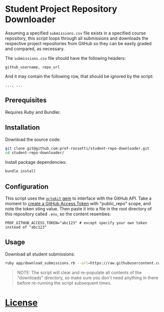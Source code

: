 # Student Project Repository Downloader

Assuming a specified `submissions.csv` file exists in a specified course repository, this script loops through all submissions and downloads the respective project repositories from GitHub so they can be easily graded and compared, as necessary.

The `submissions.csv` file should have the following headers:

    github_username, repo_url

And it may contain the following row, that should be ignored by the script:

    ..., ...

## Prerequisites

Requires Ruby and Bundler.

## Installation

Download the source code:

```sh
git clone git@github.com:prof-rossetti/student-repo-downloader.git
cd student-repo-downloader/
```

Install package dependencies:

```sh
bundle install
```

## Configuration

This script uses the [`octokit` gem](https://github.com/octokit/octokit.rb) to interface with the GitHub API. Take a moment to [create a GitHub Access Token](https://github.com/octokit/octokit.rb#oauth-access-tokens) with "public_repo" scope, and note the token sting value. Then paste it into a file in the root directory of this repository called `.env`, so the content resembes:

    PROF_GITHUB_ACCESS_TOKEN="abc123" # except specify your own token instead of "abc123"

## Usage

Download all student submissions:

```sh
ruby app/download_submissions.rb --url=https://raw.githubusercontent.com/path/to/raw.submissions.csv
```

> NOTE: The script will clear and re-populate all contents of the "downloads" directory, so make sure you don't need anything in there before re-running the script subsequent times.

# [License](/LICENSE.md)
